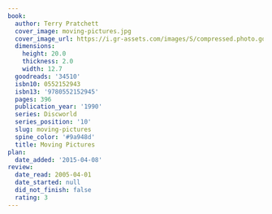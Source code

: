 ```yaml
---
book:
  author: Terry Pratchett
  cover_image: moving-pictures.jpg
  cover_image_url: https://i.gr-assets.com/images/S/compressed.photo.goodreads.com/books/1320456553l/34510._SX98_.jpg
  dimensions:
    height: 20.0
    thickness: 2.0
    width: 12.7
  goodreads: '34510'
  isbn10: 0552152943
  isbn13: '9780552152945'
  pages: 396
  publication_year: '1990'
  series: Discworld
  series_position: '10'
  slug: moving-pictures
  spine_color: '#9a948d'
  title: Moving Pictures
plan:
  date_added: '2015-04-08'
review:
  date_read: 2005-04-01
  date_started: null
  did_not_finish: false
  rating: 3
---
```

